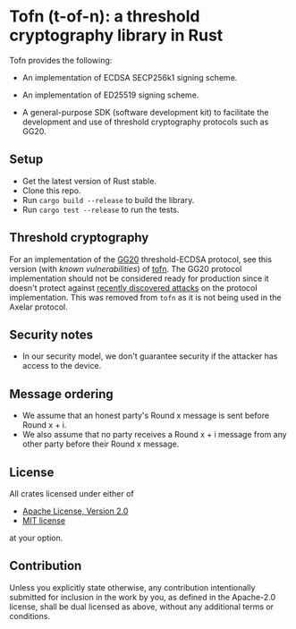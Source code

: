 # Tofn (t-of-n): a threshold cryptography library in Rust

Tofn provides the following:

* An implementation of ECDSA SECP256k1 signing scheme.
* An implementation of ED25519 signing scheme.

* A general-purpose SDK (software development kit) to facilitate the development and use of threshold cryptography protocols such as GG20.

## Setup

* Get the latest version of Rust stable.
* Clone this repo.
* Run `cargo build --release` to build the library.
* Run `cargo test --release` to run the tests.

## Threshold cryptography

For an implementation of the [GG20](https://eprint.iacr.org/2020/540.pdf) threshold-ECDSA protocol,
see this version (with *known vulnerabilities*) of [tofn](https://github.com/axelarnetwork/tofn/tree/0b441ed758ebed6726f7a2cf1ccce6a95c33152c). The GG20 protocol implementation should not be considered ready for production since it doesn't protect against [recently discovered attacks](https://www.verichains.io/tsshock/) on the protocol implementation. This was removed from `tofn` as it is not being used in the Axelar protocol.

## Security notes

* In our security model, we don't guarantee security if the attacker has access to the device.

## Message ordering

* We assume that an honest party's Round x message is sent before Round x + i.
* We also assume that no party receives a Round x + i message from any other party before their Round x message.

## License

All crates licensed under either of

* [Apache License, Version 2.0](http://www.apache.org/licenses/LICENSE-2.0)
* [MIT license](http://opensource.org/licenses/MIT)

at your option.

## Contribution

Unless you explicitly state otherwise, any contribution intentionally submitted
for inclusion in the work by you, as defined in the Apache-2.0 license, shall be
dual licensed as above, without any additional terms or conditions.

